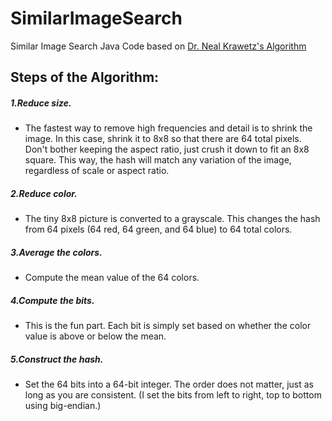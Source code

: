 # SimilarImageSearch
Similar Image Search Java Code based on [Dr. Neal Krawetz's Algorithm](http://www.hackerfactor.com/blog/index.php?/archives/432-Looks-Like-It.html)

## Steps of the Algorithm:
##### 1.Reduce size.
* The fastest way to remove high frequencies and detail is to shrink the image. In this case, shrink it to 8x8 so that there are 64 total pixels. Don't bother keeping the aspect ratio, just crush it down to fit an 8x8 square. This way, the hash will match any variation of the image, regardless of scale or aspect ratio.

##### 2.Reduce color.
* The tiny 8x8 picture is converted to a grayscale. This changes the hash from 64 pixels (64 red, 64 green, and 64 blue) to 64 total colors.

##### 3.Average the colors.
* Compute the mean value of the 64 colors.

##### 4.Compute the bits.
* This is the fun part. Each bit is simply set based on whether the color value is above or below the mean.

##### 5.Construct the hash.
* Set the 64 bits into a 64-bit integer. The order does not matter, just as long as you are consistent. (I set the bits from left to right, top to bottom using big-endian.)
